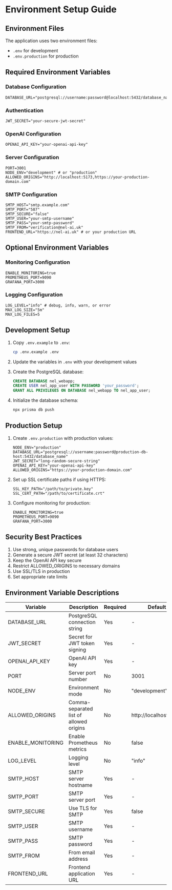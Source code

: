 # Environment Setup Guide

## Environment Files

The application uses two environment files:
- `.env` for development
- `.env.production` for production

## Required Environment Variables

### Database Configuration
```env
DATABASE_URL="postgresql://username:password@localhost:5432/database_name"
```

### Authentication
```env
JWT_SECRET="your-secure-jwt-secret"
```

### OpenAI Configuration
```env
OPENAI_API_KEY="your-openai-api-key"
```

### Server Configuration
```env
PORT=3001
NODE_ENV="development" # or "production"
ALLOWED_ORIGINS="http://localhost:5173,https://your-production-domain.com"
```

### SMTP Configuration
```env
SMTP_HOST="smtp.example.com"
SMTP_PORT="587"
SMTP_SECURE="false"
SMTP_USER="your-smtp-username"
SMTP_PASS="your-smtp-password"
SMTP_FROM="verification@nel-ai.uk"
FRONTEND_URL="https://nel-ai.uk" # or your production URL
```

## Optional Environment Variables

### Monitoring Configuration
```env
ENABLE_MONITORING=true
PROMETHEUS_PORT=9090
GRAFANA_PORT=3000
```

### Logging Configuration
```env
LOG_LEVEL="info" # debug, info, warn, or error
MAX_LOG_SIZE="5m"
MAX_LOG_FILES=5
```

## Development Setup

1. Copy `.env.example` to `.env`:
   ```bash
   cp .env.example .env
   ```

2. Update the variables in `.env` with your development values

3. Create the PostgreSQL database:
   ```sql
   CREATE DATABASE nel_webapp;
   CREATE USER nel_app_user WITH PASSWORD 'your_password';
   GRANT ALL PRIVILEGES ON DATABASE nel_webapp TO nel_app_user;
   ```

4. Initialize the database schema:
   ```bash
   npx prisma db push
   ```

## Production Setup

1. Create `.env.production` with production values:
   ```env
   NODE_ENV="production"
   DATABASE_URL="postgresql://username:password@production-db-host:5432/database_name"
   JWT_SECRET="long-random-secure-string"
   OPENAI_API_KEY="your-openai-api-key"
   ALLOWED_ORIGINS="https://your-production-domain.com"
   ```

2. Set up SSL certificate paths if using HTTPS:
   ```env
   SSL_KEY_PATH="/path/to/private.key"
   SSL_CERT_PATH="/path/to/certificate.crt"
   ```

3. Configure monitoring for production:
   ```env
   ENABLE_MONITORING=true
   PROMETHEUS_PORT=9090
   GRAFANA_PORT=3000
   ```

## Security Best Practices

1. Use strong, unique passwords for database users
2. Generate a secure JWT secret (at least 32 characters)
3. Keep the OpenAI API key secure
4. Restrict ALLOWED_ORIGINS to necessary domains
5. Use SSL/TLS in production
6. Set appropriate rate limits

## Environment Variable Descriptions

| Variable | Description | Required | Default |
|----------|-------------|----------|---------|
| DATABASE_URL | PostgreSQL connection string | Yes | - |
| JWT_SECRET | Secret for JWT token signing | Yes | - |
| OPENAI_API_KEY | OpenAI API key | Yes | - |
| PORT | Server port number | No | 3001 |
| NODE_ENV | Environment mode | No | "development" |
| ALLOWED_ORIGINS | Comma-separated list of allowed origins | No | http://localhost:5173 |
| ENABLE_MONITORING | Enable Prometheus metrics | No | false |
| LOG_LEVEL | Logging level | No | "info" |
| SMTP_HOST | SMTP server hostname | Yes | - |
| SMTP_PORT | SMTP server port | Yes | - |
| SMTP_SECURE | Use TLS for SMTP | Yes | false |
| SMTP_USER | SMTP username | Yes | - |
| SMTP_PASS | SMTP password | Yes | - |
| SMTP_FROM | From email address | Yes | - |
| FRONTEND_URL | Frontend application URL | Yes | - |
